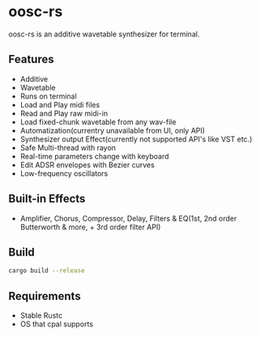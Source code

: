 # oosc-rs

oosc-rs is an additive wavetable synthesizer for terminal.

## Features
- Additive
- Wavetable
- Runs on terminal
- Load and Play midi files
- Read and Play raw midi-in
- Load fixed-chunk wavetable from any wav-file
- Automatization(currentry unavailable from UI, only API)
- Synthesizer output Effect(currently not supported API's like VST etc.)
- Safe Multi-thread with rayon
- Real-time parameters change with keyboard
- Edit ADSR envelopes with Bezier curves
- Low-frequency oscillators

## Built-in Effects
- Amplifier, Chorus, Compressor, Delay, Filters & EQ(1st, 2nd order Butterworth & more, + 3rd order filter API)

## Build

```bash
cargo build --release
```

## Requirements

- Stable Rustc 
- OS that cpal supports
